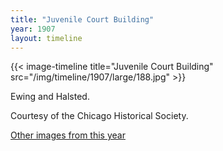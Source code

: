```yaml
---
title: "Juvenile Court Building"
year: 1907
layout: timeline
---
```


{{< image-timeline title="Juvenile Court Building" src="/img/timeline/1907/large/188.jpg" >}}


Ewing and Halsted. 

Courtesy of the Chicago Historical Society.  

[Other images from this year](/historical/timeline/1907)